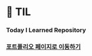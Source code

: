 # 📖 TIL
### Today I Learned Repository


### [포트폴리오 페이지로 이동하기](https://github.com/Woonggss/portfolio)
